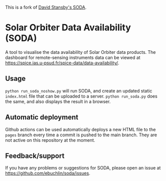 This is a fork of [David Stansby's SODA](https://github.com/dstansby/soda).


Solar Orbiter Data Availability (SODA)
======================================

A tool to visualise the data availability of Solar Orbiter data products.
The dashboard for remote-sensing instruments data can be viewed at
https://spice.ias.u-psud.fr/spice-data/data-availability/.

Usage
-----

`python run_soda_noshow.py` will run SODA, and create an updated static `index.html` file that
can be uploaded to a server.
`python run_soda.py` does the same, and also displays the result in a browser.

Automatic deployment
--------------------
Github actions can be used automatically deploys a new HTML file to the `pages` branch
every time a commit is pushed to the main branch. They are not active on this repository at the moment.

Feedback/support
----------------
If you have any problems or suggestions for SODA, please open an issue at https://github.com/ebuchlin/soda/issues.
